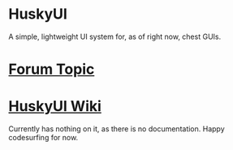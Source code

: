 # HuskyUI
A simple, lightweight UI system for, as of right now, chest GUIs.

# [Forum Topic](https://forums.spongepowered.org/t/huskyui-a-simple-fast-ui-system-for-plugins/19557/4)

# [HuskyUI Wiki](https://github.com/codeHusky/HuskyUI-Plugin/wiki)
Currently has nothing on it, as there is no documentation. Happy codesurfing for now.

